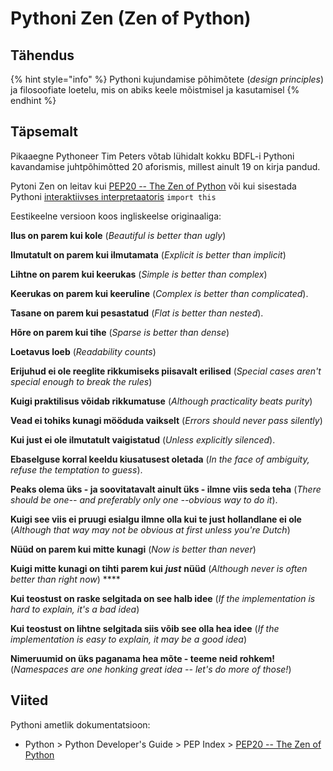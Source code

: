 # Pythoni Zen \(Zen of Python\)

## Tähendus

{% hint style="info" %}
Pythoni kujundamise põhimõtete \(_design principles_\) ja filosoofiate loetelu, mis on abiks keele mõistmisel ja kasutamisel
{% endhint %}

## Täpsemalt

Pikaaegne Pythoneer Tim Peters võtab lühidalt kokku BDFL-i Pythoni kavandamise juhtpõhimõtted 20 aforismis, millest ainult 19 on kirja pandud.

Pytoni Zen on leitav kui [PEP20 -- The Zen of Python](https://www.python.org/dev/peps/pep-0020/) või kui sisestada Pythoni [interaktiivses interpretaatoris](interaktiivne-interactive.md) `import this` 

Eestikeelne versioon koos ingliskeelse originaaliga:

**Ilus on parem kui kole** \(_Beautiful is better than ugly_\)                                                             

**Ilmutatult on parem kui ilmutamata** \(_Explicit is better than implicit_\)                                                  

**Lihtne on parem kui keerukas** \(_Simple is better than complex_\)                                                     

**Keerukas on parem kui keeruline** \(_Complex is better than complicated_\).                                        

**Tasane on parem kui pesastatud** \(_Flat is better than nested_\).                                                                

**Hõre on parem kui tihe** \(_Sparse is better than dense_\)                                                                       

**Loetavus loeb** \(_Readability counts_\)                                                                                                        

**Erijuhud ei ole reeglite rikkumiseks piisavalt erilised** \(_Special cases aren't special enough to break the rules_\)                                                                                                                                                           

**Kuigi praktilisus võidab rikkumatuse** \(_Although practicality beats purity_\)                                           

**Vead ei tohiks kunagi mööduda vaikselt** \(_Errors should never pass silently_\)                                          

**Kui just ei ole ilmutatult vaigistatud** \(_Unless explicitly silenced_\).                                               

**Ebaselguse korral keeldu kiusatusest oletada** \(_In the face of ambiguity, refuse the temptation to guess_\).                                                                                                                                                              

**Peaks olema üks - ja soovitatavalt ainult üks - ilmne viis seda teha** \(_There should be one-- and preferably only one --obvious way to do it_\).                                                                                                

**Kuigi see viis ei pruugi esialgu ilmne olla kui te just hollandlane ei ole** \(_Although that way may not be obvious at first unless you're Dutch_\)                                                                                                           

**Nüüd on parem kui mitte kunagi** \(_Now is better than never_\)                                                                  

**Kuigi mitte kunagi on tihti parem kui** _**just**_ **nüüd** \(_Although never is often better than right now_\)        ****

**Kui teostust on raske selgitada on see halb idee** \(_If the implementation is hard to explain, it's a bad idea_\)                                                                                                                                                                      

**Kui teostust on lihtne selgitada siis võib see olla hea idee** \(_If the implementation is easy to explain, it may be a good idea_\)                                                                                                                                 

**Nimeruumid on üks paganama hea mõte - teeme neid rohkem!** \(_Namespaces are one honking great idea -- let's do more of those!_\)

## Viited

Pythoni ametlik dokumentatsioon:

* Python &gt; Python Developer's Guide &gt; PEP Index &gt; [PEP20 -- The Zen of Python](https://www.python.org/dev/peps/pep-0020/)

